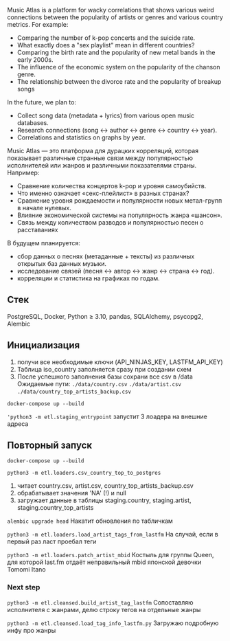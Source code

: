 Music Atlas is a platform for wacky correlations that shows various weird connections between the popularity of artists or genres and various country metrics.
For example:
- Comparing the number of k-pop concerts and the suicide rate.
- What exactly does a "sex playlist" mean in different countries?
- Comparing the birth rate and the popularity of new metal bands in the early 2000s.
- The influence of the economic system on the popularity of the chanson genre.
- The relationship between the divorce rate and the popularity of breakup songs

In the future, we plan to:
- Collect song data (metadata + lyrics) from various open music databases.
- Research connections (song ↔ author ↔ genre ↔ country ↔ year).
- Correlations and statistics on graphs by year.


Music Atlas — это платформа для дурацких корреляций, которая показывает различные странные связи между популярностью исполнителей или жанров и различными показателями страны.
Например:
- Сравнение количества концертов k-pop и уровня самоубийств.
- Что именно означает «секс-плейлист» в разных странах?
- Сравнение уровня рождаемости и популярности новых метал-групп в начале нулевых.
- Влияние экономической системы на популярность жанра «шансон».
- Связь между количеством разводов и популярностью песен о расставаниях

В будущем планируется:
- сбор данных о песнях (метаданные + тексты) из различных открытых баз данных музыки.
- исследование связей (песня ↔ автор ↔ жанр ↔ страна ↔ год).
- корреляции и статистика на графиках по годам.

## Стек
PostgreSQL, 
Docker, 
Python ≥ 3.10, 
pandas, 
SQLAlchemy, 
psycopg2, 
Alembic 

## Инициализация
1. получи все необходимые ключи (API_NINJAS_KEY, LASTFM_API_KEY)
2. Таблица iso_country заполняется сразу при создании схем
3. После успешного заполнения базы сохрани все csv в /data
   Ожидаемые пути:
    `./data/country.csv`
    `./data/artist.csv`
    `./data/country_top_artists_backup.csv`


`docker-compose up --build`

`'python3 -m etl.staging_entrypoint`
запустит 3 лоадера на внешние адреса


## Повторный запуск
`docker-compose up --build`

`python3 -m etl.loaders.csv_country_top_to_postgres`
1. читает country.csv, artist.csv, country_top_artists_backup.csv
2. обрабатывает значения 'NA' (!) и null
3. загружает данные в таблицы staging.country, staging.artist, staging.country_top_artists

`alembic upgrade head` 
Накатит обновления по табличкам

`python3 -m etl.loaders.load_artist_tags_from_lastfm` 
На случай, если в первый раз ласт проебал теги

`python3 -m etl.loaders.patch_artist_mbid` 
Костыль для группы Queen, для которой last.fm отдаёт неправильный mbid японской девочки Tomomi Itano 

### Next step

`python3 -m etl.cleansed.build_artist_tag_lastfm`
Сопоставляю исполнителя с жанрами, делю строку тегов на отдельные жанры

`python3 -m etl.cleansed.load_tag_info_lastfm.py`
Загружаю подробную инфу про жанры